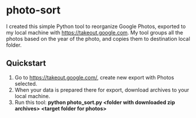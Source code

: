 # photo-sort

I created this simple Python tool to reorganize Google Photos, exported to my local machine with https://takeout.google.com.
My tool groups all the photos based on the year of the photo, and copies them to destination local folder.

## Quickstart
1.    Go to https://takeout.google.com/, create new export with Photos selected.
2.    When your data is prepared there for export, download archives to your local machine.
3.    Run this tool:
      <b>python photo_sort.py &lt;folder with downloaded zip archives&gt; &lt;target folder for photos&gt;</b>
